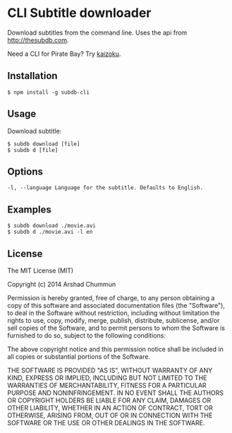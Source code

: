 CLI Subtitle downloader
=================

Download subtitles from the command line. Uses the api from http://thesubdb.com.

Need a CLI for Pirate Bay? Try [kaizoku](https://github.com/arshad/kaizoku).

Installation
--------------

    $ npm install -g subdb-cli

Usage
--------------

Download subtitle:

    $ subdb download [file]
    $ subdb d [file]
    
Options
--------------

    -l, --language Language for the subtitle. Defaults to English.

Examples
--------------

    $ subdb download ./movie.avi
    $ subdb d ./movie.avi -l en
    
License
--------------

The MIT License (MIT)

Copyright (c) 2014 Arshad Chummun

Permission is hereby granted, free of charge, to any person obtaining a copy
of this software and associated documentation files (the "Software"), to deal
in the Software without restriction, including without limitation the rights
to use, copy, modify, merge, publish, distribute, sublicense, and/or sell
copies of the Software, and to permit persons to whom the Software is
furnished to do so, subject to the following conditions:

The above copyright notice and this permission notice shall be included in all
copies or substantial portions of the Software.

THE SOFTWARE IS PROVIDED "AS IS", WITHOUT WARRANTY OF ANY KIND, EXPRESS OR
IMPLIED, INCLUDING BUT NOT LIMITED TO THE WARRANTIES OF MERCHANTABILITY,
FITNESS FOR A PARTICULAR PURPOSE AND NONINFRINGEMENT. IN NO EVENT SHALL THE
AUTHORS OR COPYRIGHT HOLDERS BE LIABLE FOR ANY CLAIM, DAMAGES OR OTHER
LIABILITY, WHETHER IN AN ACTION OF CONTRACT, TORT OR OTHERWISE, ARISING FROM,
OUT OF OR IN CONNECTION WITH THE SOFTWARE OR THE USE OR OTHER DEALINGS IN THE
SOFTWARE.
